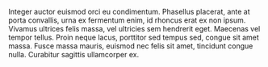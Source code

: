 

Integer auctor euismod orci eu condimentum. Phasellus placerat, ante at porta convallis, urna ex fermentum enim, id rhoncus erat ex non ipsum. Vivamus ultrices felis massa, vel ultricies sem hendrerit eget. Maecenas vel tempor tellus. Proin neque lacus, porttitor sed tempus sed, congue sit amet massa. Fusce massa mauris, euismod nec felis sit amet, tincidunt congue nulla. Curabitur sagittis ullamcorper ex.
